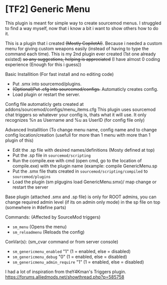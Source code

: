 # [TF2] Generic Menu

This plugin is meant for simple way to create sourcemod menus. I struggled to find a way myself, now that i know a bit i want to show others how to do it.

This is a plugin that i created ~~(Mostly CopilotAI)~~. Because i needed a custom menu for giving custom weapons easily (instead of having to type the command each time).
This is my 2nd plugin ever created (1st one already existed) ~~so any suggestions, helping is appreciated~~ (I have almost 0 coding experience (Enough for this i guess))

Basic Installition (For fast install and no editing code)
- Put .smx into sourcemod/plugins.
- ~~(Optional)Put .cfg into sourcemod/configs.~~ Automaticly creates config.
- Load plugin or restart the server.

Config file automaticly gets created at addons/sourcemod/configs/menu_items.cfg
This plugin uses sourcemod chat triggers so whatever your config is, thats what it will use.
It only recognizes %n as Username and %u as UserID (for config file only)

Advanced Installition (To change menu name, config name and to change config location/creation (usefull for more than 1 menu with more than 1 plugin of this)
- Edit the .sp file with desired names/definitions (Mosty defined at top)
- Put the .sp file in `sourcemod/scripting`
- Run the compile.exe with cmd (open cmd, go to the location of compile.exe) with the plugin name (example: compile GenericMenu.sp
- Put the .smx file thats created in `sourcemod/scripting/compiled` to `sourcemod/plugins`
- Load the plugin (sm plgugins load GenericMenu.smx)/ map change or restart the server

Base plugin (attached .smx and .sp file) is only for ROOT admins, you can change required admin level (if its on admin only mode) in the sp file on top (somewhere in #define parts)

Commands: (Affected by SourceMod triggers)
- `sm_menu` (Opens the menu)
- `sm_reloadmenu` (Reloads the config)

ConVar(s): (sm_cvar command or from server console)
- `sm_genericmenu_enabled` "1" (1 = enabled, else = disabled)
- `sm_genericmenu_debug` "0" (1 = enabled, else = disabled)
- `sm_genericmenu_admin_require` "1" (1 = enabled, else = disabled)

I had a lot of inspiration from theY4Kman's Triggers plugin. https://forums.alliedmods.net/showthread.php?p=585758
